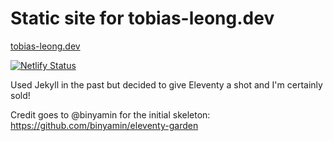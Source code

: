 # Static site for tobias-leong.dev

[tobias-leong.dev](tobias-leong.dev)

[![Netlify Status](https://api.netlify.com/api/v1/badges/95f00075-1c4e-4abb-bfe4-fd991c75a784/deploy-status)](https://app.netlify.com/sites/bright-hummingbird-296f67/deploys)

Used Jekyll in the past but decided to give Eleventy a shot and I'm certainly sold!

Credit goes to @binyamin for the initial skeleton: https://github.com/binyamin/eleventy-garden
